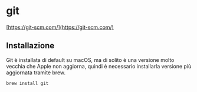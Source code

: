 # git
[https://git-scm.com/](https://git-scm.com/)

## Installazione
Git è installata di default su macOS, ma di solito è una versione molto vecchia che Apple non aggiorna, quindi è necessario installarla versione più aggiornata tramite brew.

	brew install git
